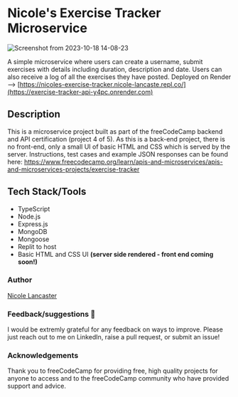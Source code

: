 # Nicole's Exercise Tracker Microservice

![Screenshot from 2023-10-18 14-08-23](https://github.com/nicole-lancaster/exercise-tracker-project/assets/116457977/f335af14-9721-412a-beab-095f8ddf2ea6)


A simple microservice where users can create a username, submit exercises with details including duration, description and date. Users can also receive a log of all the exercises they have posted. 
Deployed on Render --> [https://nicoles-exercise-tracker.nicole-lancaste.repl.co/](https://exercise-tracker-api-y4pc.onrender.com)

## Description
This is a microservice project built as part of the freeCodeCamp backend and API certification (project 4 of 5). As this is a back-end project, there is no front-end, only a small UI of basic HTML and CSS which is served by the server. Instructions, test cases and example JSON responses can be found here: https://www.freecodecamp.org/learn/apis-and-microservices/apis-and-microservices-projects/exercise-tracker

## Tech Stack/Tools

- TypeScript
- Node.js
- Express.js
- MongoDB
- Mongoose
- Replit to host
- Basic HTML and CSS UI <b>(server side rendered - front end coming soon!)</b>

### Author
[Nicole Lancaster](https://linktr.ee/nicolelancaster)

### Feedback/suggestions 🫶
I would be extremly grateful for any feedback on ways to improve. Please just reach out to me on LinkedIn, raise a pull request, or submit an issue!

### Acknowledgements
Thank you to freeCodeCamp for providing free, high quality projects for anyone to access and to the freeCodeCamp community who have provided support and advice.
